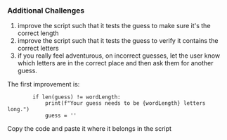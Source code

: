 ### Additional Challenges



1. improve the script such that it tests the guess to make sure it's the correct length
2. improve the script such that it tests the guess to verify it contains the correct letters
3. if you really feel adventurous, on incorrect guesses,
       let the user know which letters are in the correct place
       and then ask them for another guess.

The first improvement is:
```
        if len(guess) != wordLength:
            print(f"Your guess needs to be {wordLength} letters long.")
            guess = ''
```
Copy the code and paste it where it belongs in the script
